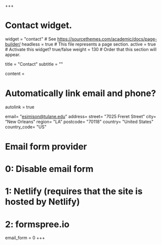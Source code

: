+++
# Contact widget.
widget = "contact"  # See https://sourcethemes.com/academic/docs/page-builder/
headless = true  # This file represents a page section.
active = true  # Activate this widget? true/false
weight = 130  # Order that this section will appear.

title = "Contact"
subtitle = ""

content =

# Automatically link email and phone?
  autolink = true


  email= "esimison@tulane.edu"
  address=
      street= "7025 Freret Street"
      city= "New Orleans"
      region= "LA"
      postcode= "70118"
      country= "United States"
      country_code= "US"

# Email form provider
#   0: Disable email form
#   1: Netlify (requires that the site is hosted by Netlify)
#   2: formspree.io
email_form = 0
+++

